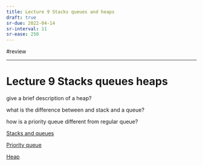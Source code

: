 ```yaml
---
title: Lecture 9 Stacks queues and heaps
draft: true
sr-due: 2022-04-14
sr-interval: 11
sr-ease: 250
---
```

#review 

---
# Lecture 9 Stacks queues heaps
give a brief description of a heap?

what is the difference between and stack and  a queue?

how is a priority queue different from regular queue?

[Stacks and queues](out/notes/stacks-and-queues.md)

[Priority queue](out/notes/priority-queue.md)

[Heap](out/notes/heap.md)